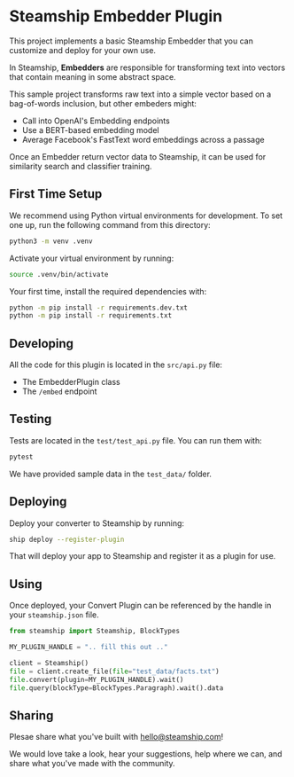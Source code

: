 # Steamship Embedder Plugin

This project implements a basic Steamship Embedder that you can customize and deploy for your own use.

In Steamship, **Embedders** are responsible for transforming text into vectors that contain meaning in some abstract space.

This sample project transforms raw text into a simple vector based on a bag-of-words inclusion, but other embeders might:

* Call into OpenAI's Embedding endpoints
* Use a BERT-based embedding model
* Average Facebook's FastText word embeddings across a passage

Once an Embedder return vector data to Steamship, it can be used for similarity search and classifier training.

## First Time Setup

We recommend using Python virtual environments for development.
To set one up, run the following command from this directory:

```bash
python3 -m venv .venv
```

Activate your virtual environment by running:

```bash
source .venv/bin/activate
```

Your first time, install the required dependencies with:

```bash
python -m pip install -r requirements.dev.txt
python -m pip install -r requirements.txt
```

## Developing

All the code for this plugin is located in the `src/api.py` file:

* The EmbedderPlugin class
* The `/embed` endpoint

## Testing

Tests are located in the `test/test_api.py` file. You can run them with:

```bash
pytest
```

We have provided sample data in the `test_data/` folder.

## Deploying

Deploy your converter to Steamship by running:

```bash
ship deploy --register-plugin
```

That will deploy your app to Steamship and register it as a plugin for use.

## Using

Once deployed, your Convert Plugin can be referenced by the handle in your `steamship.json` file.

```python
from steamship import Steamship, BlockTypes

MY_PLUGIN_HANDLE = ".. fill this out .."

client = Steamship()
file = client.create_file(file="test_data/facts.txt")
file.convert(plugin=MY_PLUGIN_HANDLE).wait()
file.query(blockType=BlockTypes.Paragraph).wait().data
```

## Sharing

Plesae share what you've built with hello@steamship.com! 

We would love take a look, hear your suggestions, help where we can, and share what you've made with the community.